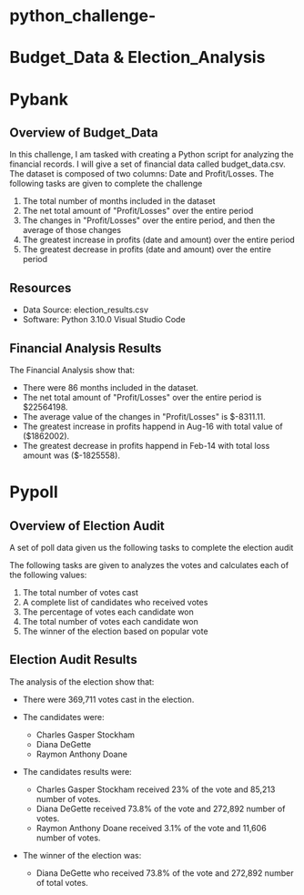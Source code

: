 # python_challenge-

# Budget_Data & Election_Analysis

# Pybank

## Overview of Budget_Data

In this challenge, I am tasked with creating a Python script for analyzing the financial records. I will give a set of financial data called budget_data.csv. The dataset is composed of two columns: Date and Profit/Losses. The following tasks are given to complete the challenge

1. The total number of months included in the dataset
2. The net total amount of "Profit/Losses" over the entire period
3. The changes in "Profit/Losses" over the entire period, and then the average of those changes
4. The greatest increase in profits (date and amount) over the entire period
5. The greatest decrease in profits (date and amount) over the entire period

## Resources 

- Data Source: election_results.csv
- Software: Python 3.10.0 Visual Studio Code 

## Financial Analysis Results

The Financial Analysis show that:

- There were 86 months included in the dataset. 
- The net total amount of "Profit/Losses" over the entire period is  $22564198.
- The average value of the changes in "Profit/Losses" is $-8311.11.
- The greatest increase in profits happend in  Aug-16 with total value of ($1862002).
- The greatest decrease in profits happend in  Feb-14 with total loss amount was ($-1825558).

# Pypoll

## Overview of Election Audit

A set of poll data given us the following tasks to complete the election audit 

The following tasks are given to  analyzes the votes and calculates each of the following values:

1. The total number of votes cast
2. A complete list of candidates who received votes
3. The percentage of votes each candidate won
4. The total number of votes each candidate won
5. The winner of the election based on popular vote


## Election Audit Results

The analysis of the election show that: 

- There were 369,711 votes cast in the election. 

- The candidates were: 
    - Charles Gasper Stockham 
    - Diana DeGette 
    - Raymon Anthony Doane 
    
- The candidates results were: 
    - Charles Gasper Stockham received 23% of the vote and 85,213 number of votes. 
    - Diana DeGette received 73.8% of the vote and 272,892 number of votes. 
    - Raymon Anthony Doane received 3.1% of the vote and 11,606 number of votes. 
    
- The winner of the election was: 
    - Diana DeGette who received 73.8% of the vote and 272,892 number of total votes. 



 
